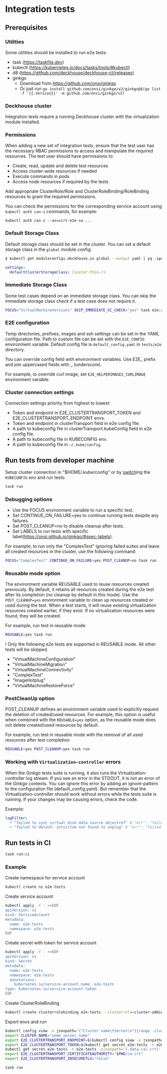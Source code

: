 # Integration tests

## Prerequisites

### Utilities

Some utilities should be installed to run e2e tests:

- task (https://taskfile.dev)
- kubectl (https://kubernetes.io/docs/tasks/tools/#kubectl)
- d8 (https://github.com/deckhouse/deckhouse-cli/releases)
- ginkgo
  - Download from https://github.com/onsi/ginkgo
  - Or just run `go install github.com/onsi/ginkgo/v2/ginkgo@$(go list -f '{{.Version}}' -m github.com/onsi/ginkgo/v2)`

### Deckhouse cluster

Integration tests require a running Deckhouse cluster with the virtualization module installed.

### Permissions

When adding a new set of integration tests, ensure that the test user has the necessary RBAC permissions to access and manipulate the required resources. The test user should have permissions to:

- Create, read, update and delete test resources
- Access cluster-wide resources if needed
- Execute commands in pods
- Access node resources if required by the tests

Add appropriate ClusterRole/Role and ClusterRoleBinding/RoleBinding resources to grant the required permissions.

You can check the permissions for the corresponding service account using `kubectl auth can-i` commands, for example:

```
kubectl auth can-i --as=virt-e2e-sa ...
```

### Default Storage Class

Default storage class should be set in the cluster. You can set a default storage class in the `global` module config:

```bash
$ kubectl get moduleconfigs.deckhouse.io global --output yaml | yq .spec
```
```yaml
settings:
  defaultClusterStorageClass: linstor-thin-r1
```

### Immediate Storage Class
Some test cases depend on an immediate storage class. You can skip the immediate storage class check if a test case does not require it.

```bash
FOCUS="VirtualMachineVersions" SKIP_IMMEDIATE_SC_CHECK="yes" task e2e:run
```

### E2E configuration

Temp directories, prefixes, images and ssh settings can be set in the
YAML configuration file.
Path to custom file can be set with the `E2E_CONFIG` environment variable.
Default config file is `default_config.yaml` in `tests/e2e` directory.

You can override config field with environment variables. Use E2E_ prefix and join uppercased fields with _ (underscore).

For example, to override curl image, set `E2E_HELPERIMAGES_CURLIMAGE` environment variable.

### Cluster connection settings

Connection settings priority from highest to lowest:

- Token and endpoint in E2E_CLUSTERTRANSPORT_TOKEN and E2E_CLUSTERTRANSPORT_ENDPOINT envs.
- Token and endpoint in clusterTransport field in e2e config file.
- A path to kubeconfig file in clusterTransport.kubeConfig field in e2e config file.
- A path to kubeconfig file in KUBECONFIG env.
- A path to kubeconfig file in `~/.kube/config`.


## Run tests from developer machine

Setup cluster connection in "$HOME/.kube/config" or by [switch](https://github.com/danielfoehrKn/kubeswitch)ing the `KUBECONFIG` env and run tests:

```bash
task run
```

### Debugging options

- Use the FOCUS environment variable to run a specific test.
- Set CONTINUE_ON_FAILURE=yes to continue running tests despite any failures.
- Set POST_CLEANUP=no to disable cleanup after tests.
- Set LABELS to run tests with specific label(https://onsi.github.io/ginkgo/#spec-labels).
     

For example, to run only the "ComplexTest" ignoring failed suites and leave all created resources in the cluster, use the following command: 
```bash
FOCUS="ComplexTest" CONTINUE_ON_FAILURE=yes POST_CLEANUP=no task run
```

### Reusable mode option

The environment variable REUSABLE used to reuse resources created previously.
By default, it retains all resources created during the e2e test after its completion (no cleanup by default in this mode).
Use the `POST_CLEANUP=yes` environment variable to clean up resources created or used during the test.
When a test starts, it will reuse existing virtualization resources created earlier, if they exist.
If no virtualization resources were found, they will be created.

For example, run test in reusable mode:
```bash
REUSABLE=yes task run
```

! Only the following e2e tests are supported in REUSABLE mode. All other tests will be skipped.
- "VirtualMachineConfiguration"
- "VirtualMachineMigration"
- "VirtualMachineConnectivity"
- "ComplexTest"
- "ImageHotplug"
- "VirtualMachineRestoreForce"

### PostCleanUp option

POST_CLEANUP defines an environment variable used to explicitly request the deletion of created/used resources.
For example, this option is useful when combined with the `REUSABLE=yes` option,
as the reusable mode does not delete created/used resources by default.

For example, run test in reusable mode with the removal of all used resources after test completion:
```bash
REUSABLE=yes POST_CLEANUP=yes task run
```

### Working with `Virtualization-controller` errors

When the Ginkgo tests suite is running, it also runs the Virtualization-controller log stream. If you see an error in the STDOUT, it is not an error of the Ginkgo contexts. You can ignore this error by adding an ignore-pattern to the configuration file (default_config.yaml). But remember that the Virtualization-controller should work without errors while the tests suite is running. If your changes may be causing errors, check the code.

Example:
```yaml
logFilter:
  - "failed to sync virtual disk data source objectref" # "err": "failed to sync virtual disk data source objectref: admission webhook \"datavolume-validate.cdi.kubevirt.io\" denied the request:  Destination PVC winwin/vd-win2022-8a136ef9-32d9-4ae3-a27f-e42e15c15f47 already exists"
  - "failed to detach: intvirtvm not found to unplug" # "err": "failed to detach: intvirtvm not found to unplug"
```

## Run tests in CI
```bash
task run:ci
```

### Example
Create namespace for service account
```bash
kubectl create ns e2e-tests
```
Create service account
```bash
kubectl apply -f - <<EOF
apiVersion: v1
kind: ServiceAccount
metadata:
  name: e2e-tests
  namespace: e2e-tests
EOF
```
Create secret with token for service account
```bash
kubectl apply -f - <<EOF
apiVersion: v1
kind: Secret
metadata:
  name: e2e-tests
  namespace: e2e-tests
  annotations:
    kubernetes.io/service-account.name: e2e-tests
type: kubernetes.io/service-account-token
EOF
```
Create ClusterRoleBinding 
```bash
kubectl create clusterrolebinding e2e-tests --clusterrole=cluster-admin --serviceaccount=e2e-tests:e2e-tests
```
Export envs and run
```bash
kubectl config view -o jsonpath='{"Cluster name\tServer\n"}{range .clusters[*]}{.name}{"\t"}{.cluster.server}{"\n"}{end}'
export CLUSTER_NAME="some_server_name"
export E2E_CLUSTERTRANSPORT_ENDPOINT=$(kubectl config view -o jsonpath="{.clusters[?(@.name==\"$CLUSTER_NAME\")].cluster.server}")
export E2E_CLUSTERTRANSPORT_TOKEN=$(kubectl get secret e2e-tests -n e2e-tests -ojsonpath='{.data.token}' | base64 -d)
kubectl get secret e2e-tests -n e2e-tests -ojsonpath='{.data.ca\.crt}' | base64 -d > ca.crt
export E2E_CLUSTERTRANSPORT_CERTIFICATEAUTHORITY="$PWD/ca.crt"
export E2E_CLUSTERTRANSPORT_INSECURETLS="false"

task run
```
